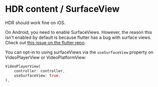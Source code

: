 # HDR content / SurfaceView

HDR should work fine on iOS.

On Android, you need to enable SurfaceViews. However, the reason this isn't enabled by default is because flutter has a bug with surface views.
Check out [this issue on the flutter repo](https://github.com/flutter/flutter/issues/89558).

You can opt-in to using surfaceViews via the `useSurfaceView` property on VideoPlayerView or VideoPlatformView:

```dart
VideoPlayerView(
    controller: controller,
    useSurfaceView: true,
),
```
